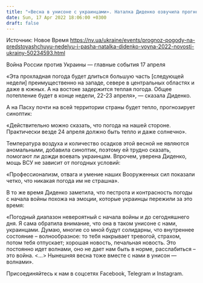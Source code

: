 ```yaml
---
title: "«Весна в унисоне с украинцами». Наталка Диденко озвучила прогноз погоды на предпасхальную неделю и рассказала, помогают ли дожди ВСУ"
date: Sun, 17 Apr 2022 18:06:00 +0300
draft: false
---
```

Источник: Новое Время https://nv.ua/ukraine/events/prognoz-pogody-na-predstoyashchuyu-nedelyu-i-pasha-natalka-didenko-voyna-2022-novosti-ukrainy-50234593.html


Война России против Украины — главные события 17 апреля

«Эта прохладная погода будет длиться большую часть [следующей недели] преимущественно на западе, севере в центральных областях и даже в южных. А на востоке задержится теплая погода. Общее потепление будет в конце недели, 22-23 апреля», — сказала Диденко.

А на Пасху почти на всей территории страны будет тепло, прогнозирует синоптик:

«Действительно можно сказать, что погода на нашей стороне. Практически везде 24 апреля должно быть тепло и даже солнечно».

Температура воздуха и количество осадков этой весной не являются аномальными, добавила синоптик, поэтому ей трудно сказать, помогают ли дожди воевать украинцам. Впрочем, уверена Диденко, мощь ВСУ не зависит от погодных условий:

«Профессионализм, отвага и умение наших Вооруженных сил показали четко, что никакая погода им не страшна».

В то же время Диденко заметила, что пестрота и контрасность погоды с начала войны похожа на эмоции, которые украинцы пережили за это время:

«Погодный диапазон невероятный с начала войны и до сегодняшнего дня. Я сама обратила внимание, что она в таком унисоне с нами, украинцами. Думаю, многие со мной будут солидарны, что внутреннее состояние – волнообразное: то тебя накрывает тревогой, страхом, потом тебя отпускает; хорошая новость, печальная новость. Это постоянно идет волнами, оно не дает нам быть в норме, расслабиться – это война. <...> Нынешняя весна тоже вместе с нами в унисон — волнами».

Присоединяйтесь к нам в соцсетях Facebook, Telegram и Instagram.
